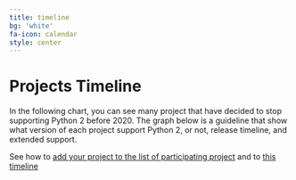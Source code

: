 ```yaml
---
title: timeline
bg: 'white'
fa-icon: calendar
style: center
---
```


#   Projects Timeline

In the following chart, you can see many project that have decided to stop
supporting Python 2 before 2020. The graph below is a guideline that show what
version of each project support Python 2, or not, release timeline, and
extended support. 

<div id="visualization"></div>

See how to [add  your project to the list of participating project](https://github.com/python3statement/python3statement.github.io#add-your-project) and to [this timeline](https://github.com/python3statement/python3statement.github.io#add-timeline-informations)


